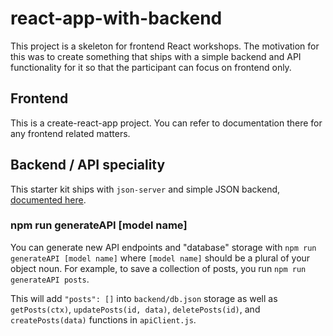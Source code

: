 # react-app-with-backend

This project is a skeleton for frontend React workshops. The motivation for this was to create something that ships with a simple backend and API functionality for it so that the participant can focus on frontend only.

## Frontend

This is a create-react-app project. You can refer to documentation there for any frontend related matters.

## Backend / API speciality

This starter kit ships with `json-server` and simple JSON backend, [documented here](/backend/readme.md).

### npm run generateAPI [model name]

You can generate new API endpoints and "database" storage with `npm run generateAPI [model name]` where `[model name]` should be a plural of your object noun. For example, to save a collection of posts, you run `npm run generateAPI posts`.

This will add `"posts": []` into `backend/db.json` storage as well as `getPosts(ctx)`, `updatePosts(id, data)`, `deletePosts(id)`, and `createPosts(data)` functions in `apiClient.js`.
